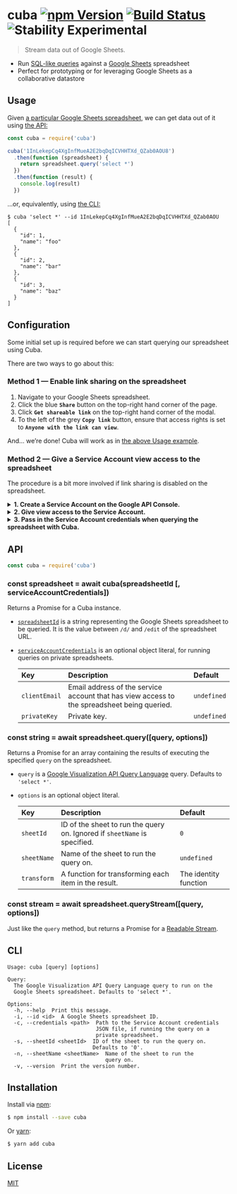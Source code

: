 # cuba [![npm Version](https://img.shields.io/npm/v/cuba.svg?style=flat)](https://www.npmjs.org/package/cuba) [![Build Status](https://img.shields.io/travis/yuanqing/cuba.svg?branch=master&style=flat)](https://travis-ci.org/yuanqing/cuba) ![Stability Experimental](http://img.shields.io/badge/stability-experimental-red.svg?style=flat)

> Stream data out of Google Sheets.

- Run [SQL-like queries](https://developers.google.com/chart/interactive/docs/querylanguage#overview) against a [Google Sheets](https://docs.google.com/spreadsheets/u/0/?tgif=d) spreadsheet
- Perfect for prototyping or for leveraging Google Sheets as a collaborative datastore

## Usage

Given [a particular Google Sheets spreadsheet,](https://docs.google.com/spreadsheets/d/1InLekepCq4XgInfMueA2E2bqDqICVHHTXd_QZab0AOU/edit?usp=sharing) we can get data out of it using [the API:](#api)

```js
const cuba = require('cuba')

cuba('1InLekepCq4XgInfMueA2E2bqDqICVHHTXd_QZab0AOU8')
  .then(function (spreadsheet) {
    return spreadsheet.query('select *')
  })
  .then(function (result) {
    console.log(result)
  })
```

&hellip;or, equivalently, using [the CLI:](#cli)

```
$ cuba 'select *' --id 1InLekepCq4XgInfMueA2E2bqDqICVHHTXd_QZab0AOU
[
  {
    "id": 1,
    "name": "foo"
  },
  {
    "id": 2,
    "name": "bar"
  },
  {
    "id": 3,
    "name": "baz"
  }
]
```

## Configuration

Some initial set up is required before we can start querying our spreadsheet using Cuba.

There are two ways to go about this:

### Method 1 &mdash; Enable link sharing on the spreadsheet

1. Navigate to your Google Sheets spreadsheet.
2. Click the blue **`Share`** button on the top-right hand corner of the page.
3. Click **`Get shareable link`** on the top-right hand corner of the modal.
4. To the left of the grey **`Copy link`** button, ensure that access rights is set to **`Anyone with the link can view`**.

And&hellip; we&rsquo;re done! Cuba will work as in [the above Usage example](#usage).

### Method 2 &mdash; Give a Service Account view access to the spreadsheet

The procedure is a bit more involved if link sharing is disabled on the spreadsheet.

<details>
<summary><strong>1. Create a Service Account on the Google API Console.</strong></summary>
<p>

1. Navigate to [the Google API Console](https://console.developers.google.com/apis/dashboard)
2. Select a project from the drop-down box in the top bar.
3. Click **`Credentials`** (the Key icon) in the left-hand navigation bar.
4. Click the blue **`Create credentials`** drop-down box, and select **`Service account key`**.
5. Click the **`Select…`** drop-down box, and select **`New service account`**.
6. Enter a **`Service account name`**. For **`Role`**, select **`Project › Viewer`**. For **`Key type`**, select **`JSON`**.
7. Click the blue **`Create`** button. This will generate a JSON file with the Service Account credentials. Note the `client_email` and `private_key` values in this JSON file.

</p>
</details>

<details>
<summary><strong>2. Give view access to the Service Account.</strong></summary>
<p>

1. Navigate to your spreadsheet.
2. Click the blue **`Share`** button on the top-right hand corner of the page.
3. In the **`Enter names or email addresses…`** text box, enter the `client_email` of the Service Account, then click the blue **`Send`** button.

</p>
</details>

<details>
<summary><strong>3. Pass in the Service Account credentials when querying the spreadsheet with Cuba.</strong></summary>
<p>

- With the API, pass in a `serviceAccountCredentials` object, specifying the `clientEmail` and `privateKey`.
- With the CLI, use the `--credentials` (or `-c`) flag to specify the path to the Service Account credentials JSON file.

</p>
</details>

## API

```js
const cuba = require('cuba')
```

### const spreadsheet = await cuba(spreadsheetId [, serviceAccountCredentials])

Returns a Promise for a Cuba instance.

- [`spreadsheetId`](https://developers.google.com/sheets/api/guides/concepts#spreadsheet_id) is a string representing the Google Sheets spreadsheet to be queried. It is the value between `/d/` and `/edit` of the spreadsheet URL.
- [`serviceAccountCredentials`](https://developers.google.com/identity/protocols/OAuth2ServiceAccount#overview) is an optional object literal, for running queries on private spreadsheets.

    Key | Description | Default
    :-|:-|:-
    `clientEmail` | Email address of the service account that has view access to the spreadsheet being queried. | `undefined`
    `privateKey` | Private key. | `undefined`

### const string = await spreadsheet.query([query, options])

Returns a Promise for an array containing the results of executing the specified `query` on the spreadsheet.

- `query` is a [Google Visualization API Query Language](https://developers.google.com/chart/interactive/docs/querylanguage#overview) query. Defaults to `'select *'`.
- `options` is an optional object literal.

    Key | Description | Default
    :-|:-|:-
    `sheetId` | ID of the sheet to run the query on. Ignored if `sheetName` is specified. | `0`
    `sheetName` | Name of the sheet to run the query on. | `undefined`
    `transform` | A function for transforming each item in the result. | The identity function

### const stream = await spreadsheet.queryStream([query, options])

Just like the `query` method, but returns a Promise for a [Readable Stream](https://nodejs.org/api/stream.html#stream_class_stream_readable).

## CLI

```
Usage: cuba [query] [options]

Query:
  The Google Visualization API Query Language query to run on the
  Google Sheets spreadsheet. Defaults to 'select *'.

Options:
  -h, --help  Print this message.
  -i, --id <id>  A Google Sheets spreadsheet ID.
  -c, --credentials <path>  Path to the Service Account credentials
                            JSON file, if running the query on a
                            private spreadsheet.
  -s, --sheetId <sheetId>  ID of the sheet to run the query on.
                           Defaults to '0'.
  -n, --sheetName <sheetName>  Name of the sheet to run the
                               query on.
  -v, --version  Print the version number.
```

## Installation

Install via [npm](https://npmjs.com):

```sh
$ npm install --save cuba
```

Or [yarn](https://yarnpkg.com):

```sh
$ yarn add cuba
```

## License

[MIT](LICENSE.md)
